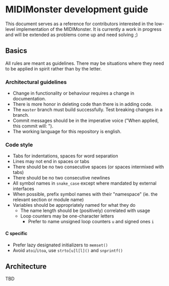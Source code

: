 # MIDIMonster development guide

This document serves as a reference for contributors interested in the low-level implementation
of the MIDIMonster. It is currently a work in progress and will be extended as problems come
up and need solving ;)

## Basics

All rules are meant as guidelines. There may be situations where they need to be applied
in spirit rather than by the letter.

### Architectural guidelines

* Change in functionality or behaviour requires a change in documentation.
* There is more honor in deleting code than there is in adding code.
* The `master` branch must build successfully. Test breaking changes in a branch.
* Commit messages should be in the imperative voice ("When applied, this commit will: ").
* The working language for this repository is english.

### Code style

* Tabs for indentations, spaces for word separation
* Lines may not end in spaces or tabs
* There should be no two consecutive spaces (or spaces intermixed with tabs)
* There should be no two consecutive newlines
* All symbol names in `snake_case` except where mandated by external interfaces
* When possible, prefix symbol names with their "namespace" (ie. the relevant section or module name)
* Variables should be appropriately named for what they do
	* The name length should be (positively) correlated with usage
	* Loop counters may be one-character letters
		* Prefer to name unsigned loop counters `u` and signed ones `i`

#### C specific

* Prefer lazy designated initializers to `memset()`
* Avoid `atoi`/`itoa`, use `strto[u]l[l]()` and `snprintf()`

## Architecture

TBD
